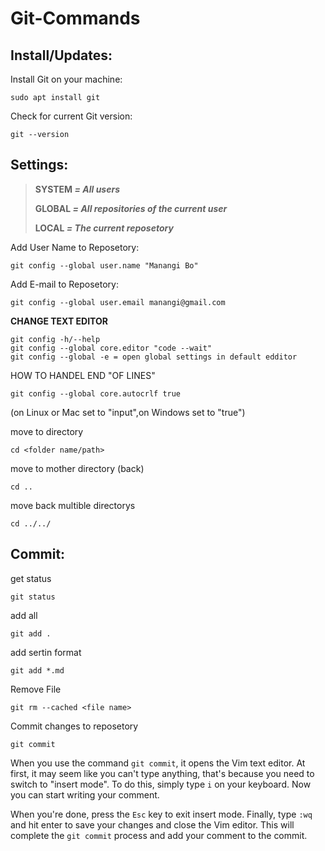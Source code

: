 # Git-Commands
 
## Install/Updates:

 Install Git on your machine: 
 ```
 sudo apt install git
 ```
 Check for current Git version:
 ```
 git --version
 ```
 
## Settings:
 > **SYSTEM _= All users_**
 > 
 > **GLOBAL _= All repositories of the current user_**
 > 
 > **LOCAL _= The current reposetory_**
 
 Add User Name to Reposetory:
 ```
 git config --global user.name "Manangi Bo" 
 ```
 Add E-mail to Reposetory:
 ```
 git config --global user.email manangi@gmail.com
 ```
 
 **CHANGE TEXT EDITOR**
 ```
 git config -h/--help
 git config --global core.editor "code --wait"
 git config --global -e = open global settings in default edditor
 ```
 HOW TO HANDEL END "OF LINES"
 ```
 git config --global core.autocrlf true
 ```
 (on Linux or Mac set to "input",on Windows set to "true")
 
 
 move to directory
 ```
 cd <folder name/path> 
 ```
 move to mother directory (back)
 ```
 cd ..
 ```
 move back multible directorys
 ```
 cd ../../
 ```
 
## Commit:

 get status
 ```
 git status
 ```
 add all
 ```
 git add . 
 ```
 add sertin format
 ```
 git add *.md
 ```
 Remove File
 ```
 git rm --cached <file name>
 ```
 Commit changes to reposetory
 ```
 git commit
 ```
 When you use the command `git commit`, it opens the Vim text editor. At first, it may seem like you can't type anything, that's because you need to switch to "insert mode". To do this, simply type `i` on your keyboard. Now you can start writing your comment.

When you're done, press the `Esc` key to exit insert mode. Finally, type `:wq` and hit enter to save your changes and close the Vim editor. This will complete the `git commit` process and add your comment to the commit.

